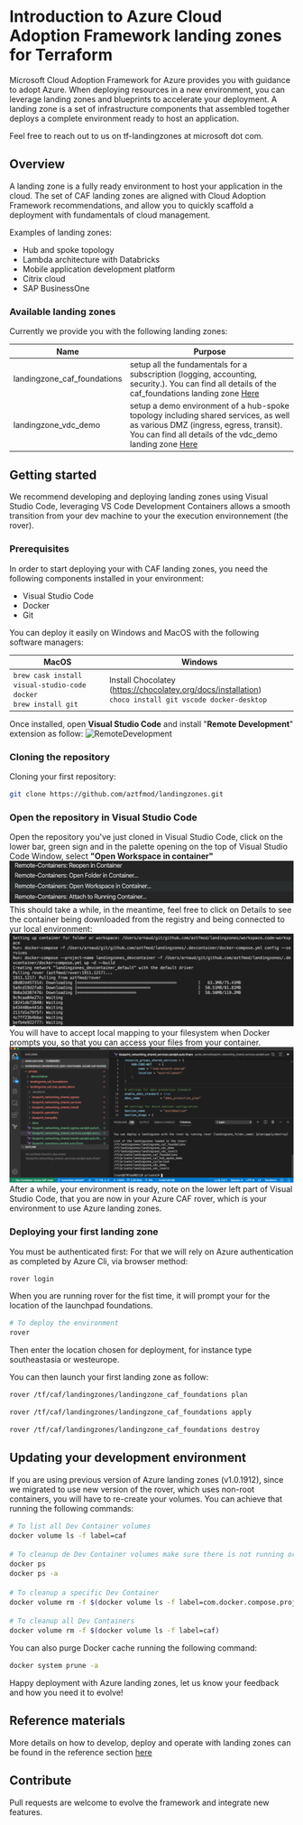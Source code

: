 # Introduction to Azure Cloud Adoption Framework landing zones for Terraform

Microsoft Cloud Adoption Framework for Azure provides you with guidance to adopt Azure. When deploying resources in a new environment, you can leverage landing zones and blueprints to accelerate your deployment. A landing zone is a set of infrastructure components that assembled together deploys a complete environment ready to host an application.

Feel free to reach out to us on tf-landingzones at microsoft dot com.

## Overview

A landing zone is a fully ready environment to host your application in the cloud. The set of CAF landing zones are aligned with Cloud Adoption Framework recommendations, and allow you to quickly scaffold a deployment with fundamentals of cloud management.

Examples of landing zones:

- Hub and spoke topology
- Lambda architecture with Databricks
- Mobile application development platform
- Citrix cloud
- SAP BusinessOne

### Available landing zones

Currently we provide you with the following landing zones:

| Name | Purpose |  
| ------- | ---------------- |
| landingzone_caf_foundations  | setup all the fundamentals for a subscription (logging, accounting, security.). You can find all details of the caf_foundations landing zone [Here](./landingzones/landingzone_caf_foundations/readme.md) |
| landingzone_vdc_demo  | setup a demo environment of a hub-spoke topology including shared services, as well as various DMZ (ingress, egress, transit). You can find all details of the vdc_demo landing zone [Here](./landingzones/landingzone_vdc_demo/readme.md)|

## Getting started

We recommend developing and deploying landing zones using Visual Studio Code, leveraging VS Code Development Containers allows a smooth transition from your dev machine to your the execution environnement (the rover).

### Prerequisites

In order to start deploying your with CAF landing zones, you need the following components installed in your environment:

- Visual Studio Code
- Docker
- Git

You can deploy it easily on Windows and MacOS with the following software managers:

MacOS | Windows |  
------- | ----------------
```brew cask install visual-studio-code docker``` </br> ```brew install git ``` | Install Chocolatey (https://chocolatey.org/docs/installation) </br> ``` choco install git vscode docker-desktop ```

Once installed, open **Visual Studio Code** and install "**Remote Development**" extension as follow: ![RemoteDevelopment](./_pictures/caf_setup_remotedev.png)

### Cloning the repository

Cloning your first repository:

```bash
git clone https://github.com/aztfmod/landingzones.git 
```

### Open the repository in Visual Studio Code

Open the repository you've just cloned in Visual Studio Code, click on the lower bar, green sign and in the palette opening on the top of Visual Studio Code Window, select **"Open Workspace in container"**
![RemoteDevelopment](./_pictures/caf_remote_dev.png)
This should take a while, in the meantime, feel free to click on Details to see the container being downloaded from the registry and being connected to yur local environment:
![SetupContainer](./_pictures/caf_setup_container.png)
You will have to accept local mapping to your filesystem when Docker prompts you, so that you can access your files from your container.
![Ready](./_pictures/caf_dev_ready.png)
After a while, your environment is ready, note on the lower left part of Visual Studio Code, that you are now in your Azure CAF rover, which is your environment to use Azure landing zones.

### Deploying your first landing zone

You must be authenticated first:
For that we will rely on Azure authentication as completed by Azure Cli, via browser method:

```bash
rover login
```

When you are running rover for the fist time, it will prompt your for the location of the launchpad foundations.

```bash
# To deploy the environment
rover
```

Then enter the location chosen for deployment, for instance type southeastasia or westeurope.

You can then launch your first landing zone as follow:

```bash
rover /tf/caf/landingzones/landingzone_caf_foundations plan
```

```bash
rover /tf/caf/landingzones/landingzone_caf_foundations apply
```

```bash
rover /tf/caf/landingzones/landingzone_caf_foundations destroy
```

## Updating your development environment

If you are using previous version of Azure landing zones (v1.0.1912), since we migrated to use new version of the rover, which uses non-root containers, you will have to re-create your volumes.
You can achieve that running the following commands:

```bash
# To list all Dev Container volumes
docker volume ls -f label=caf

# To cleanup de Dev Container volumes make sure there is not running or stopped containers
docker ps
docker ps -a

# To cleanup a specific Dev Container
docker volume rm -f $(docker volume ls -f label=com.docker.compose.project=landingzones_devcontainer)

# To cleanup all Dev Containers
docker volume rm -f $(docker volume ls -f label=caf)
```

You can also purge Docker cache running the following command:

```bash
docker system prune -a
```

Happy deployment with Azure landing zones, let us know your feedback and how you need it to evolve!

## Reference materials

More details on how to develop, deploy and operate with landing zones can be found in the reference section [here](./documentation/README.md)

## Contribute

Pull requests are welcome to evolve the framework and integrate new features.
